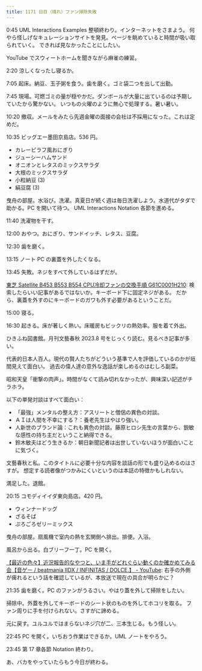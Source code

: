 ```yaml
---
title: 1171 日目（晴れ）ファン掃除失敗
---
```


0:45 UML Interactions Examples 整頓終わり。インターネットをさまよう。
何やら怪しげなキュレーションサイトを発見。ページを眺めていると時間が吸い取られていく。
できれば見なかったことにしたい。

YouTube でスウィートホームを聞きながら麻雀の練習。

2:20 涼しくなったし寝るか。

7:05 起床。納豆、玉子粥を食う。歯を磨く。ゴミ袋二つを出して出勤。

7:45 現場。可燃ゴミの量が穏やかだ。ダンボールが大量に出ているのは予期していたから驚かない。
いつもの火曜のように無心で処理する。暑い暑い。

10:20 撤収。メールをみたら先週金曜の面接の会社は不採用になった。これは定めだ。

10:35 ビッグエー墨田京島店。536 円。

* カレーピラフ風おにぎり
* ジューシーハムサンド
* オニオンとレタスのミックスサラダ
* 大根のミックスサラダ
* 小粒納豆 (3)
* 絹豆腐 (3)

曳舟の部屋。水浴び。洗濯。真夏日が続く週は毎日洗濯しよう。水道代がタダで助かる。PC を開いて待つ。
UML Interactions Notation 各節を進める。

11:40 洗濯物を干す。

12:00 おやつ。おにぎり、サンドイッチ、レタス、豆腐。

12:30 歯を磨く。

13:15 ノート PC の裏蓋を外したくなる。

13:45 失敗。ネジをすべて外しているはずだが。

[東芝 Satellite B453 B553 B554 CPU冷却ファンの交換手順 G61C0001H210](https://dynabook.biz/fan/13457/):
検索したらいい記事があるではないか。キーボード下に固定ネジがある。
だから、裏蓋を外すのにキーボードのガワも外す必要があるということだ。

15:00 寝る。

16:30 起きる。床が著しく熱い。床暖房もビックリの熱効率。服を着て外出。

ひきふね図書館。月刊文藝春秋 2023.8 号をじっくり読む。見るべき記事が多い。

代表的日本人百人。現代の賢人たちがどういう基準で人を評価しているのかが垣間見えて面白い。
過去の偉人達の意外な逸話が楽しめるのはむしろ副菜。

昭和天皇「衝撃の肉声」。時間がなくて読み切れなかったが、興味深い記述がチラホラ。

以下の単発対談はすべて面白い：

* 「最強」メンタルの整え方：アスリートと僧侶の異色の対談。
* ＡＩは人間を不幸にする？：養老先生はやはり強い。
* 人新世のブランド論：これも異色の対談。藤原ヒロシ先生の言葉から、鋭敏な感性の持ち主だということ納得できる。
* 鈴木敏夫はどう生きるか：朝日新聞記者は出世していないほうが面白いことに気づく。

文藝春秋と私。このタイトルに必要十分な内容を談話の形でも盛り込めるのはさすが。
想定する読者像がつかみにくいというのは本誌の特徴かもしれない。

満足した。退館。

20:15 コモディイイダ東向島店。420 円。

* ウィンナードッグ
* ざるそば
* ぷろごろゼリーミックス

曳舟の部屋。扇風機で室内の熱を玄関側へ排出。排便。入浴。

風呂から出る。白ブリーフ一丁。PC を開く。

[【最近の色々】近況報告的なやつと、いま手がどれぐらい動くのか確かめてみる会【音ゲー / beatmania IIDX / INFINITAS / DOLCE.】 - YouTube](https://www.youtube.com/watch?v=ojTZs29hctk):
右手の外側が痺れるという話を確認しているが、本放送で現在の具合が明らかに？

21:35 歯を磨く。PC のファンがうるさい。やはり蓋を外して掃除をしたい。

掃除中。外蓋を外してキーボードのシート状のものを外してホコリを取る。
ファン周りに手を付けられない。さすがに諦める。

元に戻す。ユルユルではまらないネジ穴が二、三本生じる。もう怪しい。

22:45 PC を開く。いちおう作業はできるか。UML ノートをやろう。

23:45 第 17 章各節 Notation 終わり。

あ、バカをやっていたらもう今日が終わる。
